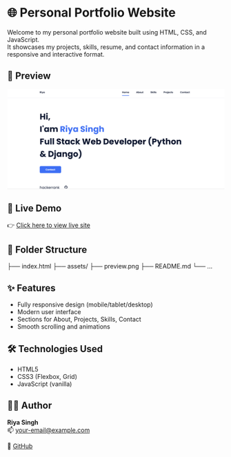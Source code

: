# 🌐 Personal Portfolio Website

Welcome to my personal portfolio website built using HTML, CSS, and JavaScript.  
It showcases my projects, skills, resume, and contact information in a responsive and interactive format.

## 📸 Preview

![Website Preview](pri.png)

## 🚀 Live Demo

👉 [Click here to view live site](https://your-username.github.io/portfolio/)

## 📁 Folder Structure

├── index.html
├── assets/
├── preview.png
├── README.md
└── ...


## ✨ Features

- Fully responsive design (mobile/tablet/desktop)
- Modern user interface
- Sections for About, Projects, Skills, Contact
- Smooth scrolling and animations

## 🛠️ Technologies Used

- HTML5
- CSS3 (Flexbox, Grid)
- JavaScript (vanilla)

## 🧑‍💻 Author

**Riya Singh**  
📫 [your-email@example.com](2riya.6j@gmail.com)  

🔗 [GitHub](https://github.com/Riya-Singh2)




